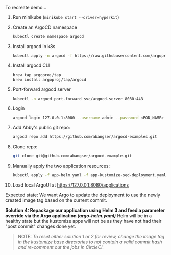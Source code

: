 To recreate demo...
1. Run minikube (`minikube start --driver=hyperkit`)

1. Create an ArgoCD namespace
    ```bash
    kubectl create namespace argocd
    ```

1. Install argocd in k8s
    ```bash
    kubectl apply -n argocd -f https://raw.githubusercontent.com/argoproj/argo-cd/stable/manifests/install.yaml
    ```

1. Install argocd CLI
    ```bash
    brew tap argoproj/tap
    brew install argoproj/tap/argocd
    ```

1. Port-forward argocd server
    ```bash
    kubectl -n argocd port-forward svc/argocd-server 8080:443
    ```

1. Login
    ```bash
    argocd login 127.0.0.1:8080 --username admin --password <POD_NAME>
    ```

1. Add Abby's public git repo:
    ```bash
    argocd repo add https://github.com/abangser/argocd-examples.git
    ```

1. Clone repo:
    ```bash
    git clone git@github.com:abangser/argocd-example.git
   ```

1. Manually apply the two application resources:
    ```bash
    kubectl apply -f app-helm.yaml -f app-kustomize-sed-deployment.yaml -f app-kustomize-sed-kustomization.yaml -f app-kustomize-set-image-cli.yaml
    ```

1. Load local ArgoUI at https://127.0.0.1:8080/applications

Expected state: We want Argo to update the deployment to use the newly created image tag based on the current commit.

**Solution 4: Repackage our application using Helm 3 and feed a parameter override via the Argo application *(argo-helm.yaml)***
    Helm will be in a healthy state but the kustomize apps will not be as they have not had their "post commit" changes done yet.

> NOTE: *To reset either solution 1 or 2 for review, change the image tag in the kustomize base directories to not contain a valid commit hash and re-comment out the jobs in CircleCI.*

